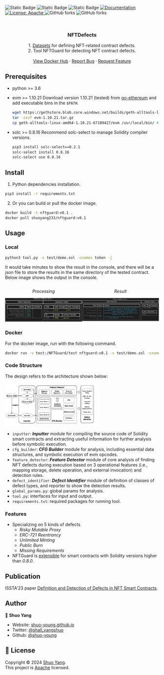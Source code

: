 <!-- <h1 align="center">Welcome to NFTDefects 👋</h1> -->
<p>
  <img alt="Static Badge" src="https://img.shields.io/badge/python-3.6-blue">
  <img alt="Static Badge" src="https://img.shields.io/badge/ubuntu-20.04-yellow">
  <img alt="Static Badge" src="https://img.shields.io/badge/docker-v0.1-purple">
  <a href="doc url" target="_blank">
    <img alt="Documentation" src="https://img.shields.io/badge/documentation-yes-brightgreen.svg" />
  </a>
  <a href="LICSEN" target="_blank">
    <img alt="License: Apache" src="https://img.shields.io/badge/License-Apache-yellow.svg" />
  </a>
  <img alt="GitHub forks" src="https://img.shields.io/github/forks/NFTDefects/nftdefects">

  <img alt="GitHub forks" src="https://img.shields.io/github/stars/NFTDefects/nftdefects">

  <!-- <a href="https://twitter.com/shall_yangshuo" target="_blank">
    <img alt="Twitter: shall\_yangshuo" src="https://img.shields.io/twitter/follow/shall_yangshuo.svg?style=social" />
  </a> -->
</p>

<br />
<div align="center">
  <!-- <a href="https://github.com/othneildrew/Best-README-Template">
    <img src="images/logo.png" alt="Logo" width="80" height="80">
  </a> -->

  <h3 align="center">NFTDefects</h3>

  <p align="center">
    1. <a href='./defects_definition/README.md'>Datasets</a> for defining NFT-related contract defects.
    <br/>
    2. Tool NFTGuard for detecting NFT contract defects.
    <br />
    <!-- <a href="https://github.com/othneildrew/Best-README-Template"><strong>Explore the docs »</strong></a> -->
    <!-- <br /> -->
    <br />
    <a href="https://hub.docker.com/r/shuoyang233/nftguard/tags">View Docker Hub</a>
    ·
    <a href="https://github.com/NFTDefects/nftdefects/issues">Report Bug</a>
    ·
    <a href="https://github.com/NFTDefects/nftdefects/issues">Request Feature</a>
  </p>
</div>

<!-- > A symbolic execution-based analyzer for detecting NFT-related contract defects. -->

<!-- ### 🏠 [Homepage](https://github.com/NFTDefects/nftdefects) -->

<!-- ### ✨ [Demo](demo url) -->

## Prerequisites

-   python >= 3.6
-   evm >= 1.10.21
    Download version 1.10.21 (tested) from [go-ethereum](https://geth.ethereum.org/downloads) and add executable bins in the `$PATH`.

    ```sh
    wget https://gethstore.blob.core.windows.net/builds/geth-alltools-linux-amd64-1.10.21-67109427.tar.gz > evm-1.10.21.tar.gz
    tar -zxvf evm-1.10.21.tar.gz
    cp geth-alltools-linux-amd64-1.10.21-67109427/evm /usr/local/bin/ #$PATH
    ```

-   solc >= 0.8.16
    Recommend solc-select to manage Solidity compiler versions.

    ```sh
    pip3 install solc-select==0.2.1
    solc-select install 0.8.16
    solc-select use 0.8.16
    ```

## Install

1. Python dependencies installation.

```sh
pip3 install -r requirements.txt
```

2. Or you can build or pull the docker image.

```sh
docker build -t nftguard:v0.1 .
docker pull shuoyang233/nftguard:v0.1
```

## Usage

### Local

```sh
python3 tool.py -s test/demo.sol -cnames token -j
```

It would take minutes to show the result in the console, and there will be a json file to store the results in the same directory of the tested contract. Below image shows the output in the console.

<!-- _Processing_
![output](./images/processing.png)
_Result_
![output](./images/output.png) -->
<div style="display: flex; justify-content: space-between;">
  <div style="flex: 1; text-align: center;">
    <p><em>Processing</em></p>
    <img src="./images/processing.png" alt="Processing">
  </div>
  <div style="flex: 1; text-align: center;">
    <p><em>Result</em></p>
    <img src="./images/output.png" alt="Result">
  </div>
</div>

### Docker

For the docker image, run with the following command.

```sh
docker run -v test:/NFTGuard/test nftguard:v0.1 -s test/demo.sol -cnames token -j
```

### Code Structure

The design refers to the architecture shown below:

<img src="./images/arch.png" alt="arch" style="zoom: 30%;" />

-   `inputter`: **_Inputter_** module for compiling the source code of Solidity smart contracts and extracting useful information for further analysis before symbolic execution.
-   `cfg_builder`: **_CFG Builder_** module for analysis, including essential data structures, and symbolic execution of evm opcodes.
-   `feature_detector`: **_Feature Detector_** module of core analysis of finding NFT defects during execution based on 3 operational features (i.e., mapping storage, delete operation, and external invocation) and detection rules.
-   `defect_identifier`: **_Defect Identifier_** module of definition of classes of defect types, and reporter to show the detection results.
-   `global_params.py`: global params for analysis.
-   `tool.py`: interfaces for input and output.
-   `requirements.txt`: required packages for running tool.

### Features

-   Specializing on 5 kinds of defects
    -   _Risky Mutable Proxy_
    -   _ERC-721 Reentrancy_
    -   _Unlimited Minting_
    -   _Public Burn_
    -   _Missing Requirements_
-   NFTGuard is [extensible](https://github.com/enzymefinance/oyente/tree/master) for smart contracts with Solidity versions higher than _0.8.0_.

## Publication

ISSTA'23 paper [Definition and Detection of Defects in NFT Smart Contracts](https://dl.acm.org/doi/10.1145/3597926.3598063).

## Author

👤 **Shuo Yang**

-   Website: [shuo-young.github.io](https://shuo-young.github.io/)
-   Twitter: [@shall_yangshuo](https://twitter.com/shall_yangshuo)
-   Github: [@shuo-young](https://github.com/shuo-young)

## 📝 License

Copyright © 2024 [Shuo Yang](https://github.com/shuo-young).<br />
This project is [Apache](https://github.com/NFTDefects/nftdefects/blob/master/LICENSE) licensed.
